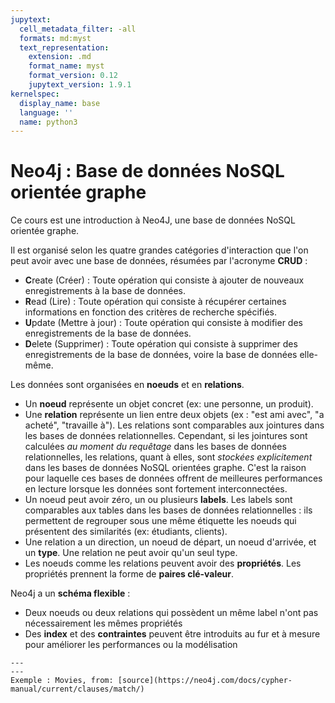 ```yaml
---
jupytext:
  cell_metadata_filter: -all
  formats: md:myst
  text_representation:
    extension: .md
    format_name: myst
    format_version: 0.12
    jupytext_version: 1.9.1
kernelspec:
  display_name: base
  language: ''
  name: python3
---
```


# Neo4j : Base de données NoSQL orientée graphe

Ce cours est une introduction à Neo4J, une base de données NoSQL orientée graphe.

Il est organisé selon les quatre grandes catégories d'interaction que l'on peut avoir avec une base de données, résumées par l'acronyme **CRUD** :
- **C**reate (Créer) : Toute opération qui consiste à ajouter de nouveaux enregistrements à la base de données.
- **R**ead (Lire) : Toute opération qui consiste à récupérer certaines informations en fonction des critères de recherche spécifiés.
- **U**pdate (Mettre à jour) : Toute opération qui consiste à modifier des enregistrements de la base de données.
- **D**elete (Supprimer) : Toute opération qui consiste à supprimer des enregistrements de la base de données, voire la base de données elle-même.
  
Les données sont organisées en **noeuds** et en **relations**.   
- Un **noeud** représente un objet concret (ex: une personne, un produit).   
- Une **relation** représente un lien entre deux objets (ex : "est ami avec", "a acheté", "travaille à"). 
Les relations sont comparables aux jointures dans les bases de données relationnelles. 
Cependant, si les jointures sont calculées *au moment du requêtage* dans les bases de données relationnelles, les relations, quant à elles, sont *stockées explicitement* dans les bases de données NoSQL orientées graphe. 
C'est la raison pour laquelle ces bases de données offrent de meilleures performances en lecture lorsque les données sont fortement interconnectées.  
- Un noeud peut avoir zéro, un ou plusieurs **labels**. Les labels sont comparables aux tables dans les bases de données relationnelles : 
ils permettent de regrouper sous une même étiquette les noeuds qui présentent des similarités (ex: étudiants, clients).   
- Une relation a un direction, un noeud de départ, un noeud d'arrivée, et un **type**. Une relation ne peut avoir qu'un seul type.  
- Les noeuds comme les relations peuvent avoir des **propriétés**. Les propriétés prennent la forme de **paires clé-valeur**.  

Neo4j a un **schéma flexible** :   
- Deux noeuds ou deux relations qui possèdent un même label n'ont pas nécessairement les mêmes propriétés
- Des **index** et des **contraintes** peuvent être introduits au fur et à mesure pour améliorer les performances ou la modélisation


```{figure} ../image/graph_example.svg  
---
---
Exemple : Movies, from: [source](https://neo4j.com/docs/cypher-manual/current/clauses/match/)
```
   
